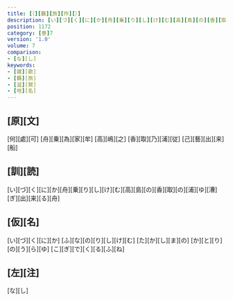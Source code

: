 ```yaml
---
title: [（][覊][旅][作][）]
description: [い][づ][く][に][か][舟][乗][り][し][け][む][高][島][の][香][取][の][浦][ゆ][漕][ぎ][出][来][る][舟]
position: 1172
category: [巻]7
version: '1.0'
volume: 7
comparison:
- [な][し]
keywords:
- [雑][歌]
- [羈][旅]
- [滋][賀]
- [地][名]
---
```


## [原][文]

[何][處][可] [舟][乗][為][家][牟] [高][嶋][之] [香][取][乃][浦][従] [己][藝][出][来][船]

## [訓][読]

[い][づ][く][に][か][舟][乗][り][し][け][む][高][島][の][香][取][の][浦][ゆ][漕][ぎ][出][来][る][舟]

## [仮][名]

[い][づ][く][に][か] [ふ][な][の][り][し][け][む] [た][か][し][ま][の] [か][と][り][の][う][ら][ゆ] [こ][ぎ][で][く][る][ふ][ね]

## [左][注]

[な][し]
